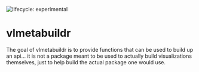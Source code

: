 ![lifecycle: experimental](https://img.shields.io/badge/lifecycle-experimental-orange.svg)

# vlmetabuildr

The goal of vlmetabuildr is to provide functions that can be used to build up an api... it is not a package meant to be used to actually build visualizations themselves, just to help build the actual package one would use.

